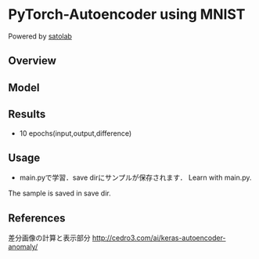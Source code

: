 # PyTorch-Autoencoder using MNIST

Powered by [satolab](https://qiita.com/satolab)

## Overview




## Model


## Results
- 10 epochs(input,output,difference)


## Usage
- main.pyで学習．save dirにサンプルが保存されます．
Learn with main.py.

The sample is saved in save dir.

## References
差分画像の計算と表示部分
http://cedro3.com/ai/keras-autoencoder-anomaly/
